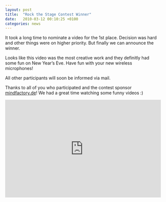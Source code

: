 ```yaml
---
layout: post
title:  "Rock the Stage Contest Winner"
date:   2010-03-12 00:10:25 +0100
categories: news
---
```


It took a long time to nominate a video for the 1st place. Decision was hard and other
things were on higher priority. But finally we can announce the winner.

Looks like this video was the most creative work and they definitly had some fun on New
Year’s Eve. Have fun with your new wireless microphones!

All other participants will soon be informed via mail.

Thanks to all of you who participated and the contest sponsor [mindfactory.de](http://www.mindfactory.de/)!
We had a great time watching some funny videos :)

<iframe style="max-width: 100%" width="560" height="315" src="https://www.youtube.com/embed/d90F_F8BZ48" frameborder="0" allowfullscreen></iframe>
